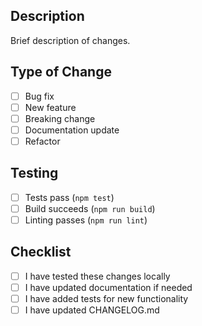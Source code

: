 ## Description
Brief description of changes.

## Type of Change
- [ ] Bug fix
- [ ] New feature
- [ ] Breaking change
- [ ] Documentation update
- [ ] Refactor

## Testing
- [ ] Tests pass (`npm test`)
- [ ] Build succeeds (`npm run build`)
- [ ] Linting passes (`npm run lint`)

## Checklist
- [ ] I have tested these changes locally
- [ ] I have updated documentation if needed
- [ ] I have added tests for new functionality
- [ ] I have updated CHANGELOG.md